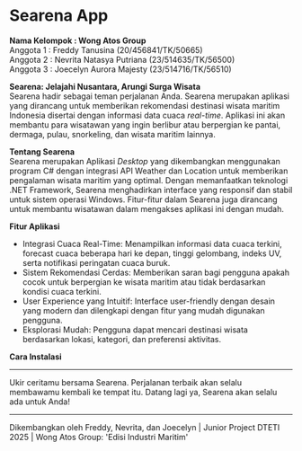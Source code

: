 # Searena App 
**Nama Kelompok : Wong Atos Group**  
Anggota 1 : Freddy Tanusina (20/456841/TK/50665)  
Anggota 2 : Nevrita Natasya Putriana (23/514635/TK/56500)  
Anggota 3 : Joecelyn Aurora Majesty (23/514716/TK/56510)  

**Searena: Jelajahi Nusantara, Arungi Surga Wisata**  
Searena hadir sebagai teman perjalanan Anda. Searena merupakan aplikasi yang dirancang untuk memberikan rekomendasi destinasi wisata maritim Indonesia disertai dengan informasi data cuaca *real-time*. Aplikasi ini akan membantu para wisatawan yang ingin berlibur atau berpergian ke pantai, dermaga, pulau, snorkeling, dan wisata maritim lainnya. 

**Tentang Searena**  
Searena merupakan Aplikasi *Desktop* yang dikembangkan menggunakan program C# dengan integrasi API Weather dan Location untuk memberikan pengalaman wisata maritim yang optimal. Dengan memanfaatkan teknologi .NET Framework, Searena menghadirkan interface yang responsif dan stabil untuk sistem operasi Windows. Fitur-fitur dalam Searena juga dirancang untuk membantu wisatawan dalam mengakses aplikasi ini dengan mudah.  

**Fitur Aplikasi**  
* Integrasi Cuaca Real-Time: Menampilkan informasi data cuaca terkini, forecast cuaca beberapa hari ke depan, tinggi gelombang, indeks UV, serta notifikasi peringatan cuaca buruk.
* Sistem Rekomendasi Cerdas: Memberikan saran bagi pengguna apakah cocok untuk berpergian ke wisata maritim atau tidak berdasarkan kondisi cuaca terkini.
* User Experience yang Intuitif: Interface user-friendly dengan desain yang modern dan dilengkapi dengan fitur yang mudah digunakan pengguna.
* Eksplorasi Mudah: Pengguna dapat mencari destinasi wisata berdasarkan lokasi, kategori, dan preferensi aktivitas.

**Cara Instalasi**

___

Ukir ceritamu bersama Searena. Perjalanan terbaik akan selalu membawamu kembali ke tempat itu. Datang lagi ya, Searena akan selalu ada untuk Anda!
___

Dikembangkan oleh Freddy, Nevrita, dan Joecelyn | Junior Project DTETI 2025 | Wong Atos Group: 'Edisi Industri Maritim'
